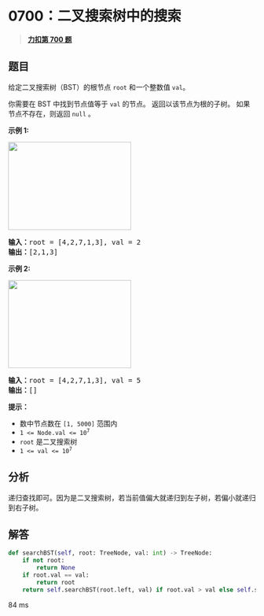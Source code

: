 # 0700：二叉搜索树中的搜索


> <u>**[力扣第 700 题](https://leetcode.cn/problems/search-in-a-binary-search-tree/)**</u>

## 题目

<p>给定二叉搜索树（BST）的根节点<meta charset="UTF-8" /> <code>root</code> 和一个整数值<meta charset="UTF-8" /> <code>val</code>。</p>

<p>你需要在 BST 中找到节点值等于 <code>val</code> 的节点。 返回以该节点为根的子树。 如果节点不存在，则返回<meta charset="UTF-8" /> <code>null</code> 。</p>



<p><strong>示例 1:</strong></p>

<p><img alt="" src="https://assets.leetcode.com/uploads/2021/01/12/tree1.jpg" style="height: 179px; width: 250px;" /><meta charset="UTF-8" /></p>

<pre>
<b>输入：</b>root = [4,2,7,1,3], val = 2
<b>输出：</b>[2,1,3]
</pre>

<p><strong>示例 2:</strong></p>
<img alt="" src="https://assets.leetcode.com/uploads/2021/01/12/tree2.jpg" style="height: 179px; width: 250px;" />
<pre>
<b>输入：</b>root = [4,2,7,1,3], val = 5
<b>输出：</b>[]
</pre>



<p><strong>提示：</strong></p>

<ul>
<li>数中节点数在 <code>[1, 5000]</code> 范围内</li>
<li><code>1 &lt;= Node.val &lt;= 10<sup>7</sup></code></li>
<li><code>root</code> 是二叉搜索树</li>
<li><code>1 &lt;= val &lt;= 10<sup>7</sup></code></li>
</ul>


## 分析

递归查找即可。因为是二叉搜索树，若当前值偏大就递归到左子树，若偏小就递归到右子树。


## 解答

```python
def searchBST(self, root: TreeNode, val: int) -> TreeNode:
    if not root:
        return None
    if root.val == val:
        return root
    return self.searchBST(root.left, val) if root.val > val else self.searchBST(root.right, val)
```

84 ms

